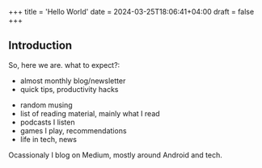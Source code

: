+++
title = 'Hello World'
date = 2024-03-25T18:06:41+04:00
draft = false
+++
## Introduction

So, here we are. what to expect?:

- almost monthly blog/newsletter
- quick tips, productivity hacks
* random musing
* list of reading material, mainly what I read
* podcasts I listen
* games I play, recommendations
* life in tech, news

Ocassionaly I blog on Medium, mostly around Android and tech.